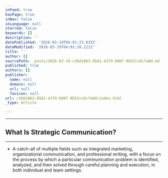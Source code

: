 ```yaml
---
inFeed: true
hasPage: true
inNav: false
inLanguage: null
starred: false
keywords: []
description: ''
datePublished: '2016-03-19T04:01:23.033Z'
dateModified: '2016-03-19T04:01:20.221Z'
title: ''
author: []
sourcePath: _posts/2016-03-19-c3b81863-8581-4379-b007-8b52cc6cfa0d.md
published: true
authors: []
publisher:
  name: null
  domain: null
  url: null
  favicon: null
url: c3b81863-8581-4379-b007-8b52cc6cfa0d/index.html
_type: Article

---
```

****

## What Is Strategic Communication?

****

* A catch-all of multiple fields such as integrated marketing, organizational communication, and professional writing, with a focus on the process by which a particular communication problem is identified, analyzed, and then solved through careful planning and execution, in both individual and team settings.